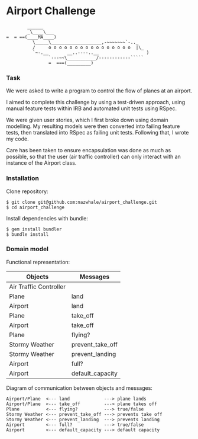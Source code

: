 Airport Challenge
=================

```
        ______
        _\____\___
=  = ==(____MA____)
          \_____\___________________,-~~~~~~~`-.._
          /     o o o o o o o o o o o o o o o o  |\_
          `~-.__       __..----..__                  )
                `---~~\___________/------------`````
                =  ===(_________)

```

### Task

We were asked to write a program to control the flow of planes at an airport.

I aimed to complete this challenge by using a test-driven approach, using manual feature tests within IRB and automated unit tests using RSpec.

We were given user stories, which I first broke down using domain modelling. My resulting models were then converted into failing feature tests, then translated into RSpec as failing unit tests. Following that, I wrote my code.

Care has been taken to ensure encapsulation was done as much as possible, so that the user (air traffic controller) can only interact with an instance of the Airport class.

### Installation

Clone repository:
```
$ git clone git@github.com:nazwhale/airport_challenge.git
$ cd airport_challenge
```

Install dependencies with bundle:
```
$ gem install bundler
$ bundle install
```

### Domain model

Functional representation:

| Objects                  | Messages                 |
| ------------------------ | ------------------------ |
| Air Traffic Controller   |            |
| Plane                    | land          |
| Airport                  | land           |
| Plane                    | take_off          |
| Airport                  | take_off            |
| Plane                    | flying?          |
| Stormy Weather           | prevent_take_off         |
| Stormy Weather           | prevent_landing         |
| Airport                  | full?           |
| Airport                  | default_capacity          |

Diagram of communication between objects and messages:

```
Airport/Plane  <--- land             ---> plane lands
Airport/Plane  <--- take_off         ---> plane takes off
Plane          <--- flying?          ---> true/false
Stormy Weather <--- prevent_take_off ---> prevents take off
Stormy Weather <--- prevent_landing  ---> prevents landing
Airport        <--- full?            ---> true/false
Airport        <--- default_capacity ---> default capacity
```

<!-- ## README is updated

Please do update your README following the [contribution notes](https://github.com/makersacademy/airport_challenge/blob/master/CONTRIBUTING.md), i.e.
* Make sure you have written your own README that briefly explains your approach to solving the challenge.
* If your code isn't finished it's not ideal but acceptable as long as you explain in your README where you got to and how you would plan to finish the challenge.

The above is a relatively straightforward thing to do that doesn't involve much programming - I'll often get it done while thinking about other problems in the back of my mind :-)

* http://stackoverflow.com/questions/2304863/how-to-write-a-good-readme

## Instructions in README
It's a great idea to show the full story of how your app is used (from a user's perspective) in the README, i.e. a code example or irb transcript

```
$ irb
2.2.3 :001 > airport = Airport.new
 => #<Airport:0x007fafdb81ea88 @capacity=1, @planes=[], @weather=#<Weather:0x007fafdb81ea60>>
2.2.3 :002 > plane = Plane.new
 => #<Plane:0x007fafdb0041b8>
2.2.3 :003 > airport.land(plane)
 => #<Airport:0x007fafdb81ea88 @capacity=1, @planes=[#<Plane:0x007fafdb0041b8>], @weather=#<Weather:0x007fafdb81ea60>>
2.2.3 :004 >
``` -->
